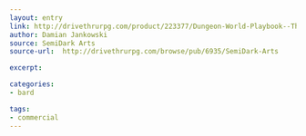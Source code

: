 ```yaml
---
layout: entry
link: http://drivethrurpg.com/product/223377/Dungeon-World-Playbook--The-Master-Chronicler
author: Damian Jankowski
source: SemiDark Arts
source-url:  http://drivethrurpg.com/browse/pub/6935/SemiDark-Arts

excerpt: 

categories:
- bard

tags:
- commercial
---
```

